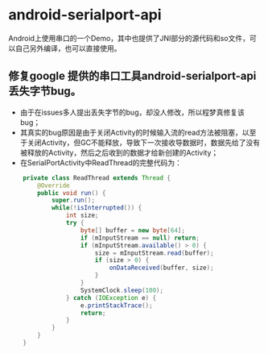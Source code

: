 # android-serialport-api

Android上使用串口的一个Demo，其中也提供了JNI部分的源代码和so文件，可以自己另外编译，也可以直接使用。

## 修复google 提供的串口工具android-serialport-api丢失字节bug。

* 由于在issues多人提出丢失字节的bug，却没人修改，所以程梦真修复该bug；
* 其真实的bug原因是由于关闭Activity的时候输入流的read方法被阻塞，以至于关闭Activity，但GC不能释放，导致下一次接收导数据时，数据先给了没有被释放的Activity，然后之后收到的数据才给新创建的Activity；
* 在SerialPortActivity中ReadThread的完整代码为：

```java
    private class ReadThread extends Thread {
        @Override
        public void run() {
            super.run();
            while(!isInterrupted()) {
                int size;
                try {
                    byte[] buffer = new byte[64];
                    if (mInputStream == null) return;
                    if (mInputStream.available() > 0) {
                        size = mInputStream.read(buffer);
                        if (size > 0) {
                            onDataReceived(buffer, size);
                        }
                    }
                    SystemClock.sleep(100);
                } catch (IOException e) {
                    e.printStackTrace();
                    return;
                }
            }
        }
    }
```
